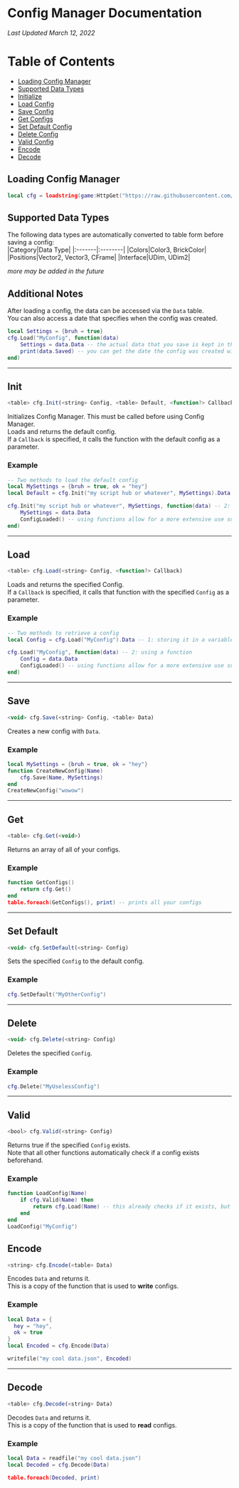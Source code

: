 # Config Manager Documentation
*Last Updated March 12, 2022*  

# Table of Contents  
- [Loading Config Manager](#loading-config-manager)
- [Supported Data Types](#supported-data-types)
- [Initialize](#init)
- [Load Config](#load)
- [Save Config](#save)
- [Get Configs](#get)
- [Set Default Config](#set-default)
- [Delete Config](#delete)
- [Valid Config](#valid)
- [Encode](#encode)
- [Decode](#decode)

## Loading Config Manager  
```lua
local cfg = loadstring(game:HttpGet("https://raw.githubusercontent.com/zzerexx/scripts/main/ConfigManager.lua"))()
```  
  
## Supported Data Types  
The following data types are automatically converted to table form before saving a config:  
|Category|Data Type|
|:-------|:--------|
|Colors|Color3, BrickColor|
|Positions|Vector2, Vector3, CFrame|
|Interface|UDim, UDim2|
  
*more may be added in the future*  
  
## Additional Notes  
After loading a config, the data can be accessed via the `Data` table.  
You can also access a date that specifies when the config was created.
```lua
local Settings = {bruh = true}
cfg.Load("MyConfig", function(data)
    Settings = data.Data -- the actual data that you save is kept in the Data table.
    print(data.Saved) -- you can get the date the config was created with this
end)
```

---

## Init  
```js
<table> cfg.Init(<string> Config, <table> Default, <function?> Callback)
```
Initializes Config Manager. This must be called before using Config Manager.  
Loads and returns the default config.  
If a `Callback` is specified, it calls the function with the default config as a parameter.  
  
### Example  
```lua
-- Two methods to load the default config
local MySettings = {bruh = true, ok = "hey"}
local Default = cfg.Init("my script hub or whatever", MySettings).Data -- 1: storing it in a variable

cfg.Init("my script hub or whatever", MySettings, function(data) -- 2: using a function
    MySettings = data.Data
    ConfigLoaded() -- using functions allow for a more extensive use such as calling a function after retrieving a config
end)
```

---

## Load  
```js
<table> cfg.Load(<string> Config, <function?> Callback)
```
Loads and returns the specified Config.  
If a `Callback` is specified, it calls that function with the specified `Config` as a parameter.  
  
### Example  
```lua
-- Two methods to retrieve a config
local Config = cfg.Load("MyConfig").Data -- 1: storing it in a variable

cfg.Load("MyConfig", function(data) -- 2: using a function
    Config = data.Data
    ConfigLoaded() -- using functions allow for a more extensive use such as calling a function after retrieving a config
end)
```

---

## Save  
```js
<void> cfg.Save(<string> Config, <table> Data)
```
Creates a new config with `Data`.  
  
### Example  
```lua
local MySettings = {bruh = true, ok = "hey"}
function CreateNewConfig(Name)
    cfg.Save(Name, MySettings)
end
CreateNewConfig("wowow")
```

---

## Get  
```js
<table> cfg.Get(<void>)
```
Returns an array of all of your configs.  
  
### Example  
```lua
function GetConfigs()
    return cfg.Get()
end
table.foreach(GetConfigs(), print) -- prints all your configs
```

---

## Set Default  
```js
<void> cfg.SetDefault(<string> Config)
```
Sets the specified `Config` to the default config.  
  
### Example  
```lua
cfg.SetDefault("MyOtherConfig")
```

---

## Delete  
```js
<void> cfg.Delete(<string> Config)
```
Deletes the specified `Config`.  
  
### Example  
```lua
cfg.Delete("MyUselessConfig")
```

---

## Valid  
```js
<bool> cfg.Valid(<string> Config)
```
Returns true if the specified `Config` exists.  
Note that all other functions automatically check if a config exists beforehand.  
  
### Example  
```lua
function LoadConfig(Name)
    if cfg.Valid(Name) then
        return cfg.Load(Name) -- this already checks if it exists, but whatever thats how u use it
    end
end
LoadConfig("MyConfig")
```

## Encode  
```js
<string> cfg.Encode(<table> Data)
```
Encodes `Data` and returns it.  
This is a copy of the function that is used to **write** configs.  
  
### Example  
```lua
local Data = {
  hey = "hey",
  ok = true
}
local Encoded = cfg.Encode(Data)

writefile("my cool data.json", Encoded)
```

---

## Decode  
```js
<table> cfg.Decode(<string> Data)
```
Decodes `Data` and returns it.  
This is a copy of the function that is used to **read** configs.  
  
### Example  
```lua
local Data = readfile("my cool data.json")
local Decoded = cfg.Decode(Data)

table.foreach(Decoded, print)
```

